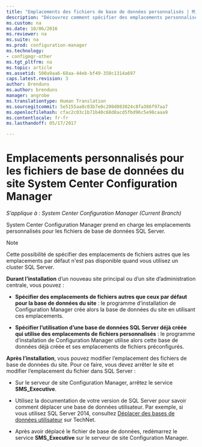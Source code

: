 ```yaml
---
title: "Emplacements des fichiers de base de données personnalisés | Microsoft Docs"
description: "Découvrez comment spécifier des emplacements personnalisés pour des fichiers de base de données SQL Server."
ms.custom: na
ms.date: 10/06/2016
ms.reviewer: na
ms.suite: na
ms.prod: configuration-manager
ms.technology:
- configmgr-other
ms.tgt_pltfrm: na
ms.topic: article
ms.assetid: 500a9aa6-68aa-44eb-bf49-350c1314a697
caps.latest.revision: 3
author: Brenduns
ms.author: brenduns
manager: angrobe
ms.translationtype: Human Translation
ms.sourcegitcommit: 5e5155aa8c03b7e0c200d083024c8fa386f97aa7
ms.openlocfilehash: cfac2c03c1b71b40c68d8acd5fbd96c5e98caaa9
ms.contentlocale: fr-fr
ms.lasthandoff: 05/17/2017

---
```

# <a name="custom-locations-for-system-center-configuration-manager-site-database-files"></a>Emplacements personnalisés pour les fichiers de base de données du site System Center Configuration Manager

*S’applique à : System Center Configuration Manager (Current Branch)*

 System Center Configuration Manager prend en charge les emplacements personnalisés pour les fichiers de base de données SQL Server.  

> [!NOTE]  
>  Cette possibilité de spécifier des emplacements de fichiers autres que les emplacements par défaut n'est pas disponible quand vous utilisez un cluster SQL Server.  

 **Durant l’installation** d’un nouveau site principal ou d’un site d’administration centrale, vous pouvez :  

-   **Spécifier des emplacements de fichiers autres que ceux par défaut pour la base de données du site** : le programme d’installation de Configuration Manager crée alors la base de données du site en utilisant ces emplacements.  

-   **Spécifier l’utilisation d’une base de données SQL Server déjà créée qui utilise des emplacements de fichiers personnalisés** : le programme d’installation de Configuration Manager utilise alors cette base de données déjà créée et ses emplacements de fichiers préconfigurés.  

**Après l’installation**, vous pouvez modifier l’emplacement des fichiers de base de données du site. Pour ce faire, vous devez arrêter le site et modifier l’emplacement du fichier dans SQL Server :  

-   Sur le serveur de site Configuration Manager, arrêtez le service **SMS_Executive**.  

-   Utilisez la documentation de votre version de SQL Server pour savoir comment déplacer une base de données utilisateur. Par exemple, si vous utilisez SQL Server 2014, consultez [Déplacer des bases de données utilisateur](https://technet.microsoft.com/library/ms345483\(v=sql.120\).aspx) sur TechNet.  

-   Après avoir déplacé le fichier de base de données, redémarrez le service **SMS_Executive** sur le serveur de site Configuration Manager.  

